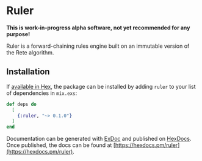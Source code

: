 # Ruler

**This is work-in-progress alpha software, not yet recommended for any purpose!**

Ruler is a forward-chaining rules engine built on an immutable version of the Rete algorithm.

## Installation

If [available in Hex](https://hex.pm/docs/publish), the package can be installed
by adding `ruler` to your list of dependencies in `mix.exs`:

```elixir
def deps do
  [
    {:ruler, "~> 0.1.0"}
  ]
end
```

Documentation can be generated with [ExDoc](https://github.com/elixir-lang/ex_doc)
and published on [HexDocs](https://hexdocs.pm). Once published, the docs can
be found at [https://hexdocs.pm/ruler](https://hexdocs.pm/ruler).

